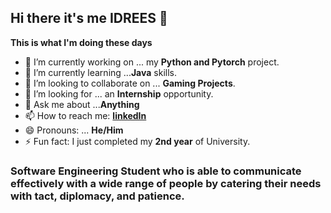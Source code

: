 ## Hi there it's me IDREES 👋

**This is what I'm doing these days**

- 🔭 I’m currently working on ... my **Python and Pytorch** project.
- 🌱 I’m currently learning ...**Java** skills.
- 👯 I’m looking to collaborate on ... **Gaming Projects**.
- 🤔 I’m looking for ... an **Internship** opportunity.
- 💬 Ask me about ...**Anything**
- 📫 How to reach me: [**linkedIn**](https://www.linkedin.com/in/idreesrazak/)
- 😄 Pronouns: ... **He/Him**
- ⚡ Fun fact: I just completed my **2nd year** of University.

### Software Engineering Student who is able to communicate effectively with a wide range of people by catering their needs with tact, diplomacy, and patience.

